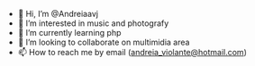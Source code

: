 - 👋 Hi, I’m @Andreiaavj
- 👀 I’m interested in music and photografy
- 🌱 I’m currently learning php
- 💞️ I’m looking to collaborate on multimidia area
- 📫 How to reach me by email (andreia_violante@hotmail.com)

<!---
Andreiaavj/Andreiaavj is a ✨ special ✨ repository because its `README.md` (this file) appears on your GitHub profile.
You can click the Preview link to take a look at your changes.
--->
